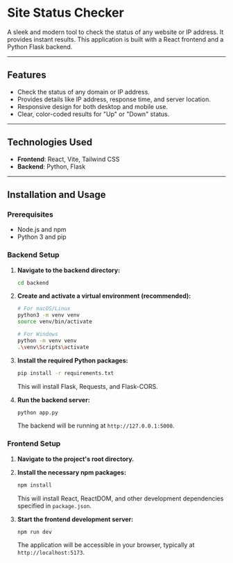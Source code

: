 # Site Status Checker

A sleek and modern tool to check the status of any website or IP address. It provides instant results. This application is built with a React frontend and a Python Flask backend.

---

## Features

* Check the status of any domain or IP address.
* Provides details like IP address, response time, and server location.
* Responsive design for both desktop and mobile use.
* Clear, color-coded results for "Up" or "Down" status.

---

## Technologies Used

* **Frontend**: React, Vite, Tailwind CSS
* **Backend**: Python, Flask

---

## Installation and Usage

### Prerequisites

* Node.js and npm
* Python 3 and pip

### Backend Setup

1.  **Navigate to the backend directory:**
    ```bash
    cd backend
    ```

2.  **Create and activate a virtual environment (recommended):**
    ```bash
    # For macOS/Linux
    python3 -m venv venv
    source venv/bin/activate

    # For Windows
    python -m venv venv
    .\venv\Scripts\activate
    ```

3.  **Install the required Python packages:**
    ```bash
    pip install -r requirements.txt
    ```
    This will install Flask, Requests, and Flask-CORS.

4.  **Run the backend server:**
    ```bash
    python app.py
    ```
    The backend will be running at `http://127.0.0.1:5000`.

### Frontend Setup

1.  **Navigate to the project's root directory.**

2.  **Install the necessary npm packages:**
    ```bash
    npm install
    ```
    This will install React, ReactDOM, and other development dependencies specified in `package.json`.

3.  **Start the frontend development server:**
    ```bash
    npm run dev
    ```
    The application will be accessible in your browser, typically at `http://localhost:5173`.